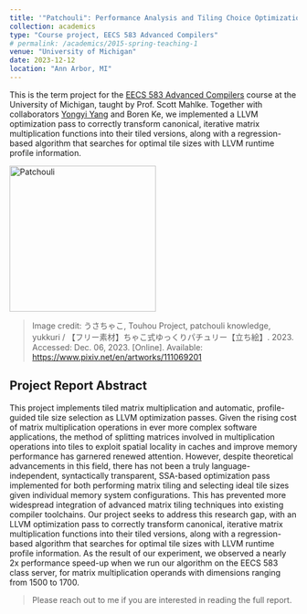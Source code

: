 ```yaml
---
title: '"Patchouli": Performance Analysis and Tiling Choice Optimization Using LLVM IR'
collection: academics
type: "Course project, EECS 583 Advanced Compilers"
# permalink: /academics/2015-spring-teaching-1
venue: "University of Michigan"
date: 2023-12-12
location: "Ann Arbor, MI"
---
```


This is the term project for the [EECS 583 Advanced Compilers](https://web.eecs.umich.edu/~mahlke/courses/583f23/) course at the University of Michigan, taught by Prof. Scott Mahlke.
Together with collaborators [Yongyi Yang](https://fftyyy.github.io) and Boren Ke, we implemented a LLVM optimization pass to correctly transform canonical, iterative matrix multiplication functions into their tiled versions, along with a regression-based algorithm that searches for optimal tile sizes with LLVM runtime profile information.

<img src="http://www-personal.umich.edu/~peijli/images/Patchouli.png" alt="Patchouli" width="256"/>

> Image credit: うさちゃこ, Touhou Project, patchouli knowledge, yukkuri / 【フリー素材】ちゃこ式ゆっくりパチュリー【立ち絵】. 2023. Accessed: Dec. 06, 2023. [Online]. Available: <https://www.pixiv.net/en/artworks/111069201>

## Project Report Abstract

This project implements tiled matrix multiplication and automatic, profile-guided tile size selection as LLVM optimization passes.
Given the rising cost of matrix multiplication operations in ever more complex software applications, the method of splitting matrices involved in multiplication operations into tiles to exploit spatial locality in caches and improve memory performance has garnered renewed attention.
However, despite theoretical advancements in this field, there has not been a truly language-independent, syntactically transparent, SSA-based optimization pass implemented for both performing matrix tiling and selecting ideal tile sizes given individual memory system configurations.
This has prevented more widespread integration of advanced matrix tiling techniques into existing compiler toolchains.
Our project seeks to address this research gap, with an LLVM optimization pass to correctly transform canonical, iterative matrix multiplication functions into their tiled versions, along with a regression-based algorithm that searches for optimal tile sizes with LLVM runtime profile information.
As the result of our experiment, we observed a nearly 2x performance speed-up when we run our algorithm on the EECS 583 class server, for matrix multiplication operands with dimensions ranging from 1500 to 1700.

> Please reach out to me if you are interested in reading the full report.

